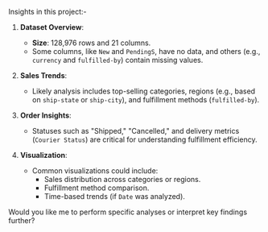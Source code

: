 Insights in this project:-
1. **Dataset Overview**:
   - **Size**: 128,976 rows and 21 columns.
   - Some columns, like `New` and `PendingS`, have no data, and others (e.g., `currency` and `fulfilled-by`) contain missing values.
2. **Sales Trends**:
   - Likely analysis includes top-selling categories, regions (e.g., based on `ship-state` or `ship-city`), and fulfillment methods (`fulfilled-by`).

3. **Order Insights**:
   - Statuses such as "Shipped," "Cancelled," and delivery metrics (`Courier Status`) are critical for understanding fulfillment efficiency.

4. **Visualization**:
   - Common visualizations could include:
     - Sales distribution across categories or regions.
     - Fulfillment method comparison.
     - Time-based trends (if `Date` was analyzed).

Would you like me to perform specific analyses or interpret key findings further?
